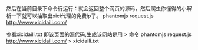 然后在当前目录下命令行运行：就会返回整个网页的源码，然后爬虫你懂得的小解析一下就可以抽取出xici代理的免费ip了。
phantomjs request.js http://www.xicidaili.com/

参看xicidaili.txt 即该页面的源代码,生成该网站是用 > 命令
phantomjs request.js http://www.xicidaili.com/ > xicidaili.txt



